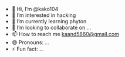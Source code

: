 - 👋 Hi, I’m @kako104
- 👀 I’m interested in hacking
- 🌱 I’m currently learning phyton
- 💞️ I’m looking to collaborate on ...
- 📫 How to reach me kaand5860@gmail.com
- 😄 Pronouns: ...
- ⚡ Fun fact: ...

<!---
kako104/kako104 is a ✨ special ✨ repository because its `README.md` (this file) appears on your GitHub profile.
You can click the Preview link to take a look at your changes.
--->
